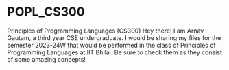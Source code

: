 # POPL_CS300
Principles of Programming Languages (CS300)
Hey there!
I am Arnav Gautam, a third year CSE undergraduate. I would be sharing my files for the semester 2023-24W that would be performed in the class of Principles of Programming Languages at IIT Bhilai. Be sure to check them as they consist of some amazing concepts!

